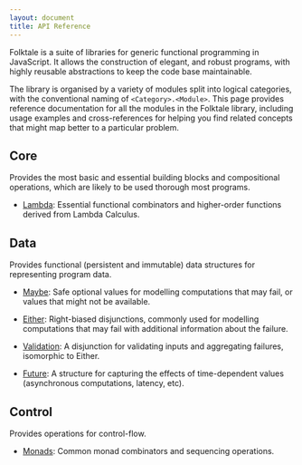 ```yaml
---
layout: document
title: API Reference
---
```


Folktale is a suite of libraries for generic functional programming in
JavaScript. It allows the construction of elegant, and robust programs, with
highly reusable abstractions to keep the code base maintainable.

The library is organised by a variety of modules split into logical categories,
with the conventional naming of `<Category>.<Module>`. This page provides
reference documentation for all the modules in the Folktale library, including
usage examples and cross-references for helping you find related concepts that
might map better to a particular problem.


## Core

Provides the most basic and essential building blocks and compositional
operations, which are likely to be used thorough most programs.

 -  [Lambda](/core.lambda): Essential functional combinators and
    higher-order functions derived from Lambda Calculus.
   
   
## Data

Provides functional (persistent and immutable) data structures for representing
program data.

 -  [Maybe](/data.maybe): Safe optional values for modelling computations
    that may fail, or values that might not be available.
   
 -  [Either](/data.either): Right-biased disjunctions, commonly used for
    modelling computations that may fail with additional information about the
    failure.

 -  [Validation](/data.validation): A disjunction for validating inputs and
    aggregating failures, isomorphic to Either.
   
 -  [Future](/data.future): A structure for capturing the effects of
    time-dependent values (asynchronous computations, latency, etc).
    
[Mori]: https://github.com/swannodette/mori


## Control

Provides operations for control-flow.

 -  [Monads](/control.monads.html): Common monad combinators and sequencing
    operations.
